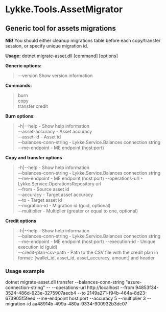 # Lykke.Tools.AssetMigrator

## Generic tool for assets migrations

**NB!** You should either cleanup migrations table before each copy/transfer session, or specify unique migration id.

**Usage:** dotnet migrate-asset.dll [command] [options] 

**Generic options:**
> --version  Show version information

**Commands:**

> burn      
> copy      
> transfer
> credit

**Burn options**:

> -h|--help - Show help information  
> --asset-accuracy - Asset accuracy  
> --asset-id - Asset id  
> --balances-conn-string - Lykke.Service.Balances connection string  
> --me-endpoint - ME endpoint (host:port)


**Copy and transfer options**

> -h|--help - Show help information  
> --balances-conn-string - Lykke.Service.Balances connection string  
> --me-endpoint - ME endpoint (host:port)
> --operations-url - Lykke.Service.OperationsRepository url    
> --from - Source asset id  
> --accuracy - Target asset accuracy  
> --to - Target asset id  
> --migration-id - Migration id (guid, optional)  
> --multiplier - Multiplier (greater or equal to one, optional)  

**Credit options**

> -h|--help - Show help information  
> --balances-conn-string - Lykke.Service.Balances connection string  
> --me-endpoint - ME endpoint (host:port)
> --execution-id - Unique execution id (guid)  
> --credit-plan-csv-path - Path to the CSV file with the credit plan in format: [wallet_id, asset_id, asset_accuracy, amount] and header

### Usage example

dotnet migrate-asset.dll transfer --balances-conn-string "azure-connection-string" -- --operations-url http://localhost --from 94853f34-3524-486d-923e-3275907aecb4 --to 2149a271-f94b-464a-8d23-673905f5feed --me-endpoint host:port --accuracy 5 --multiplier 3 --migration-id aa48914b-499a-480a-9334-900932b3dc07
